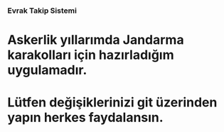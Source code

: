 ### Evrak Takip Sistemi

# Askerlik yıllarımda Jandarma karakolları için hazırladığım uygulamadır.
# Lütfen değişiklerinizi git üzerinden yapın herkes faydalansın.
